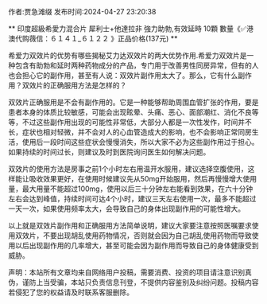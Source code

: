 <p>作者:贾急滩缀 发布时间:2024-04-27 23:20:38</p>
** 印度超級希愛力混合片 犀利士+他達拉非 強力助勃,有效延時 10顆 數量《✅港澳代购薇信：６１４１_６１２２ 》正品价格(137元) **
									<p>  希爱力双效片的优势有哪些揭秘艾力达双效片的两大优势作用.希爱力双效片是一种包含有助勃和延时两种药物成分的产品，专门用于改善男性同房异常，但有的人也会担心它的副作用，甚至有人说：双效片副作用太大了。那么，它有什么副作用？双效片的正确服用方法是怎样的？</p><p></p><p>双效片正确服用是不会有副作用的。它是一种能够帮助周围血管扩张的作用，要是患者本身的体质比较敏感，可能会出现眩晕、头痛、恶心、面部潮红、消化不良等等，不过这些副作用出现的可能性非常低，大部分人都是一次性发作，时间并不长，症状也相对轻微，并不会对人的心血管造成大的影响，也不会影响正常同房生活，使用后一段时间这些症状会慢慢消失，所以大家不必为这些副作用过于担心。如果持续的时间过长，则建议及时到医院询问医生如何解决问题。</p><p></p><p>双效片的使用方法是房事之前1个小时左右用温开水服用，建议选择空腹使用，这样能让吸收效果更好，在使用时候建议先从50mg开始服用，然后再慢慢增大使用量，最大用量不能超过100mg，使用以后三十分钟左右能看到效果，在六十分钟左右会达到峰值，持续时间可达4个小时，建议三天左右使用一次，最多不能超过一天一次，如果使用频率太大，会导致自己的身体出现副作用的可能性增大。</p><p>以上就是双效片副作用和正确服用方法简单说明，建议大家要注意按照医嘱要求使用双效片，不要出现胡乱使用药物情况，否则就会因为自己胡乱使用药物而导致使用以后出现副作用的几率增大，甚至可能会因为副作用而导致自己的身体健康受到威胁。</p>				声明：本站所有文章均来自网络用户投稿，需要消费、投资的项目请注意识别真伪，谨防上当受骗，本站只负责信息刊登，不提供内容鉴别及纠纷问题。投稿内容若侵犯了您的权益请及时联系客服删除。				
